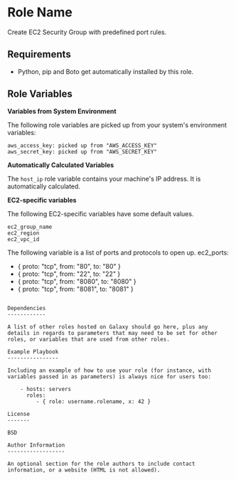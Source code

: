Role Name
=========

Create EC2 Security Group with predefined port rules.

Requirements
------------

* Python, pip and Boto get automatically installed by this role.

Role Variables
--------------

**Variables from System Environment**

The following role variables are picked up from your system's environment variables:

```
aws_access_key: picked up from "AWS_ACCESS_KEY"
aws_secret_key: picked up from "AWS_SECRET_KEY"
```

**Automatically Calculated Variables**

The `host_ip` role variable contains your machine's IP address.
It is automatically calculated.

**EC2-specific variables**

The following EC2-specific variables have some default values.

```
ec2_group_name
ec2_region
ec2_vpc_id
```

The following variable is a list of ports and protocols to open up.
ec2_ports:
   - { proto: "tcp", from: "80", to: "80" }
   - { proto: "tcp", from: "22", to: "22" }
   - { proto: "tcp", from: "8080", to: "8080" }
   - { proto: "tcp", from: "8081", to: "8081" }
```

Dependencies
------------

A list of other roles hosted on Galaxy should go here, plus any details in regards to parameters that may need to be set for other roles, or variables that are used from other roles.

Example Playbook
----------------

Including an example of how to use your role (for instance, with variables passed in as parameters) is always nice for users too:

    - hosts: servers
      roles:
         - { role: username.rolename, x: 42 }

License
-------

BSD

Author Information
------------------

An optional section for the role authors to include contact information, or a website (HTML is not allowed).
